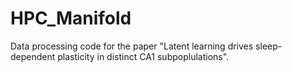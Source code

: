 # HPC_Manifold

Data processing code for the paper "Latent learning drives sleep-dependent plasticity in distinct CA1 subpoplulations".
